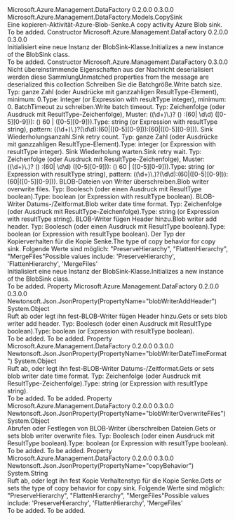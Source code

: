 <Type Name="BlobSink" FullName="Microsoft.Azure.Management.DataFactory.Models.BlobSink">
  <TypeSignature Language="C#" Value="public class BlobSink : Microsoft.Azure.Management.DataFactory.Models.CopySink" />
  <TypeSignature Language="ILAsm" Value=".class public auto ansi beforefieldinit BlobSink extends Microsoft.Azure.Management.DataFactory.Models.CopySink" />
  <TypeSignature Language="DocId" Value="T:Microsoft.Azure.Management.DataFactory.Models.BlobSink" />
  <TypeSignature Language="VB.NET" Value="Public Class BlobSink&#xA;Inherits CopySink" />
  <TypeSignature Language="F#" Value="type BlobSink = class&#xA;    inherit CopySink" />
  <AssemblyInfo>
    <AssemblyName>Microsoft.Azure.Management.DataFactory</AssemblyName>
    <AssemblyVersion>0.2.0.0</AssemblyVersion>
    <AssemblyVersion>0.3.0.0</AssemblyVersion>
  </AssemblyInfo>
  <Base>
    <BaseTypeName>Microsoft.Azure.Management.DataFactory.Models.CopySink</BaseTypeName>
  </Base>
  <Interfaces />
  <Docs>
    <summary>
            <span data-ttu-id="d4656-101">Eine kopieren-Aktivität-Azure-Blob-Senke.</span><span class="sxs-lookup"><span data-stu-id="d4656-101">A copy activity Azure Blob sink.</span></span>
            </summary>
    <remarks>To be added.</remarks>
  </Docs>
  <Members>
    <Member MemberName=".ctor">
      <MemberSignature Language="C#" Value="public BlobSink ();" />
      <MemberSignature Language="ILAsm" Value=".method public hidebysig specialname rtspecialname instance void .ctor() cil managed" />
      <MemberSignature Language="DocId" Value="M:Microsoft.Azure.Management.DataFactory.Models.BlobSink.#ctor" />
      <MemberSignature Language="VB.NET" Value="Public Sub New ()" />
      <MemberType>Constructor</MemberType>
      <AssemblyInfo>
        <AssemblyName>Microsoft.Azure.Management.DataFactory</AssemblyName>
        <AssemblyVersion>0.2.0.0</AssemblyVersion>
        <AssemblyVersion>0.3.0.0</AssemblyVersion>
      </AssemblyInfo>
      <Parameters />
      <Docs>
        <summary>
            <span data-ttu-id="d4656-102">Initialisiert eine neue Instanz der BlobSink-Klasse.</span><span class="sxs-lookup"><span data-stu-id="d4656-102">Initializes a new instance of the BlobSink class.</span></span>
            </summary>
        <remarks>To be added.</remarks>
      </Docs>
    </Member>
    <Member MemberName=".ctor">
      <MemberSignature Language="C#" Value="public BlobSink (System.Collections.Generic.IDictionary&lt;string,object&gt; additionalProperties = null, object writeBatchSize = null, object writeBatchTimeout = null, object sinkRetryCount = null, object sinkRetryWait = null, object blobWriterOverwriteFiles = null, object blobWriterDateTimeFormat = null, object blobWriterAddHeader = null, string copyBehavior = null);" />
      <MemberSignature Language="ILAsm" Value=".method public hidebysig specialname rtspecialname instance void .ctor(class System.Collections.Generic.IDictionary`2&lt;string, object&gt; additionalProperties, object writeBatchSize, object writeBatchTimeout, object sinkRetryCount, object sinkRetryWait, object blobWriterOverwriteFiles, object blobWriterDateTimeFormat, object blobWriterAddHeader, string copyBehavior) cil managed" />
      <MemberSignature Language="DocId" Value="M:Microsoft.Azure.Management.DataFactory.Models.BlobSink.#ctor(System.Collections.Generic.IDictionary{System.String,System.Object},System.Object,System.Object,System.Object,System.Object,System.Object,System.Object,System.Object,System.String)" />
      <MemberSignature Language="VB.NET" Value="Public Sub New (Optional additionalProperties As IDictionary(Of String, Object) = null, Optional writeBatchSize As Object = null, Optional writeBatchTimeout As Object = null, Optional sinkRetryCount As Object = null, Optional sinkRetryWait As Object = null, Optional blobWriterOverwriteFiles As Object = null, Optional blobWriterDateTimeFormat As Object = null, Optional blobWriterAddHeader As Object = null, Optional copyBehavior As String = null)" />
      <MemberSignature Language="F#" Value="new Microsoft.Azure.Management.DataFactory.Models.BlobSink : System.Collections.Generic.IDictionary&lt;string, obj&gt; * obj * obj * obj * obj * obj * obj * obj * string -&gt; Microsoft.Azure.Management.DataFactory.Models.BlobSink" Usage="new Microsoft.Azure.Management.DataFactory.Models.BlobSink (additionalProperties, writeBatchSize, writeBatchTimeout, sinkRetryCount, sinkRetryWait, blobWriterOverwriteFiles, blobWriterDateTimeFormat, blobWriterAddHeader, copyBehavior)" />
      <MemberType>Constructor</MemberType>
      <AssemblyInfo>
        <AssemblyName>Microsoft.Azure.Management.DataFactory</AssemblyName>
        <AssemblyVersion>0.3.0.0</AssemblyVersion>
      </AssemblyInfo>
      <Parameters>
        <Parameter Name="additionalProperties" Type="System.Collections.Generic.IDictionary&lt;System.String,System.Object&gt;" />
        <Parameter Name="writeBatchSize" Type="System.Object" />
        <Parameter Name="writeBatchTimeout" Type="System.Object" />
        <Parameter Name="sinkRetryCount" Type="System.Object" />
        <Parameter Name="sinkRetryWait" Type="System.Object" />
        <Parameter Name="blobWriterOverwriteFiles" Type="System.Object" />
        <Parameter Name="blobWriterDateTimeFormat" Type="System.Object" />
        <Parameter Name="blobWriterAddHeader" Type="System.Object" />
        <Parameter Name="copyBehavior" Type="System.String" />
      </Parameters>
      <Docs>
        <param name="additionalProperties"><span data-ttu-id="d4656-103">Nicht übereinstimmende Eigenschaften aus der Nachricht deserialisiert werden diese Sammlung</span><span class="sxs-lookup"><span data-stu-id="d4656-103">Unmatched properties from the message are deserialized this collection</span></span></param>
        <param name="writeBatchSize"><span data-ttu-id="d4656-104">Schreiben Sie die Batchgröße.</span><span class="sxs-lookup"><span data-stu-id="d4656-104">Write batch size.</span></span> <span data-ttu-id="d4656-105">Typ: ganze Zahl (oder Ausdrücke mit ganzzahligen ResultType-Element), minimum: 0.</span><span class="sxs-lookup"><span data-stu-id="d4656-105">Type: integer (or Expression with resultType integer), minimum: 0.</span></span></param>
        <param name="writeBatchTimeout"><span data-ttu-id="d4656-106">BatchTimeout zu schreiben.</span><span class="sxs-lookup"><span data-stu-id="d4656-106">Write batch timeout.</span></span> <span data-ttu-id="d4656-107">Typ: Zeichenfolge (oder Ausdruck mit ResultType-Zeichenfolge), Muster: ((\d+)\.)? () :(60| \d\d) ([0-5][0-9])): () 60 | ([0-5][0-9])).</span><span class="sxs-lookup"><span data-stu-id="d4656-107">Type: string (or Expression with resultType string), pattern: ((\d+)\.)?(\d\d):(60|([0-5][0-9])):(60|([0-5][0-9])).</span></span></param>
        <param name="sinkRetryCount"><span data-ttu-id="d4656-108">Sink Wiederholungsanzahl.</span><span class="sxs-lookup"><span data-stu-id="d4656-108">Sink retry count.</span></span> <span data-ttu-id="d4656-109">Typ: ganze Zahl (oder Ausdrücke mit ganzzahligen ResultType-Element).</span><span class="sxs-lookup"><span data-stu-id="d4656-109">Type: integer (or Expression with resultType integer).</span></span></param>
        <param name="sinkRetryWait"><span data-ttu-id="d4656-110">Sink Wiederholung warten.</span><span class="sxs-lookup"><span data-stu-id="d4656-110">Sink retry wait.</span></span> <span data-ttu-id="d4656-111">Typ: Zeichenfolge (oder Ausdruck mit ResultType-Zeichenfolge), Muster: ((\d+)\.)? () :(60| \d\d) ([0-5][0-9])): () 60 | ([0-5][0-9])).</span><span class="sxs-lookup"><span data-stu-id="d4656-111">Type: string (or Expression with resultType string), pattern: ((\d+)\.)?(\d\d):(60|([0-5][0-9])):(60|([0-5][0-9])).</span></span></param>
        <param name="blobWriterOverwriteFiles"><span data-ttu-id="d4656-112">BLOB-Dateien von Writer überschreiben.</span><span class="sxs-lookup"><span data-stu-id="d4656-112">Blob writer overwrite files.</span></span>
            <span data-ttu-id="d4656-113">Typ: Boolesch (oder einen Ausdruck mit ResultType boolean).</span><span class="sxs-lookup"><span data-stu-id="d4656-113">Type: boolean (or Expression with resultType boolean).</span></span></param>
        <param name="blobWriterDateTimeFormat"><span data-ttu-id="d4656-114">BLOB-Writer Datums-/Zeitformat.</span><span class="sxs-lookup"><span data-stu-id="d4656-114">Blob writer date time format.</span></span> <span data-ttu-id="d4656-115">Typ: Zeichenfolge (oder Ausdruck mit ResultType-Zeichenfolge).</span><span class="sxs-lookup"><span data-stu-id="d4656-115">Type: string (or Expression with resultType string).</span></span></param>
        <param name="blobWriterAddHeader"><span data-ttu-id="d4656-116">BLOB-Writer fügen Header hinzu.</span><span class="sxs-lookup"><span data-stu-id="d4656-116">Blob writer add header.</span></span> <span data-ttu-id="d4656-117">Typ: Boolesch (oder einen Ausdruck mit ResultType boolean).</span><span class="sxs-lookup"><span data-stu-id="d4656-117">Type: boolean (or Expression with resultType boolean).</span></span></param>
        <param name="copyBehavior"><span data-ttu-id="d4656-118">Der Typ der Kopierverhalten für die Kopie Senke.</span><span class="sxs-lookup"><span data-stu-id="d4656-118">The type of copy behavior for copy sink.</span></span>
            <span data-ttu-id="d4656-119">Folgende Werte sind möglich: "PreserveHierarchy", "FlattenHierarchy", "MergeFiles"</span><span class="sxs-lookup"><span data-stu-id="d4656-119">Possible values include: 'PreserveHierarchy', 'FlattenHierarchy', 'MergeFiles'</span></span></param>
        <summary>
            <span data-ttu-id="d4656-120">Initialisiert eine neue Instanz der BlobSink-Klasse.</span><span class="sxs-lookup"><span data-stu-id="d4656-120">Initializes a new instance of the BlobSink class.</span></span>
            </summary>
        <remarks>To be added.</remarks>
      </Docs>
    </Member>
    <Member MemberName="BlobWriterAddHeader">
      <MemberSignature Language="C#" Value="public object BlobWriterAddHeader { get; set; }" />
      <MemberSignature Language="ILAsm" Value=".property instance object BlobWriterAddHeader" />
      <MemberSignature Language="DocId" Value="P:Microsoft.Azure.Management.DataFactory.Models.BlobSink.BlobWriterAddHeader" />
      <MemberSignature Language="VB.NET" Value="Public Property BlobWriterAddHeader As Object" />
      <MemberSignature Language="F#" Value="member this.BlobWriterAddHeader : obj with get, set" Usage="Microsoft.Azure.Management.DataFactory.Models.BlobSink.BlobWriterAddHeader" />
      <MemberType>Property</MemberType>
      <AssemblyInfo>
        <AssemblyName>Microsoft.Azure.Management.DataFactory</AssemblyName>
        <AssemblyVersion>0.2.0.0</AssemblyVersion>
        <AssemblyVersion>0.3.0.0</AssemblyVersion>
      </AssemblyInfo>
      <Attributes>
        <Attribute>
          <AttributeName>Newtonsoft.Json.JsonProperty(PropertyName="blobWriterAddHeader")</AttributeName>
        </Attribute>
      </Attributes>
      <ReturnValue>
        <ReturnType>System.Object</ReturnType>
      </ReturnValue>
      <Docs>
        <summary>
            <span data-ttu-id="d4656-121">Ruft ab oder legt ihn fest-BLOB-Writer fügen Header hinzu.</span><span class="sxs-lookup"><span data-stu-id="d4656-121">Gets or sets blob writer add header.</span></span> <span data-ttu-id="d4656-122">Typ: Boolesch (oder einen Ausdruck mit ResultType boolean).</span><span class="sxs-lookup"><span data-stu-id="d4656-122">Type: boolean (or Expression with resultType boolean).</span></span>
            </summary>
        <value>To be added.</value>
        <remarks>To be added.</remarks>
      </Docs>
    </Member>
    <Member MemberName="BlobWriterDateTimeFormat">
      <MemberSignature Language="C#" Value="public object BlobWriterDateTimeFormat { get; set; }" />
      <MemberSignature Language="ILAsm" Value=".property instance object BlobWriterDateTimeFormat" />
      <MemberSignature Language="DocId" Value="P:Microsoft.Azure.Management.DataFactory.Models.BlobSink.BlobWriterDateTimeFormat" />
      <MemberSignature Language="VB.NET" Value="Public Property BlobWriterDateTimeFormat As Object" />
      <MemberSignature Language="F#" Value="member this.BlobWriterDateTimeFormat : obj with get, set" Usage="Microsoft.Azure.Management.DataFactory.Models.BlobSink.BlobWriterDateTimeFormat" />
      <MemberType>Property</MemberType>
      <AssemblyInfo>
        <AssemblyName>Microsoft.Azure.Management.DataFactory</AssemblyName>
        <AssemblyVersion>0.2.0.0</AssemblyVersion>
        <AssemblyVersion>0.3.0.0</AssemblyVersion>
      </AssemblyInfo>
      <Attributes>
        <Attribute>
          <AttributeName>Newtonsoft.Json.JsonProperty(PropertyName="blobWriterDateTimeFormat")</AttributeName>
        </Attribute>
      </Attributes>
      <ReturnValue>
        <ReturnType>System.Object</ReturnType>
      </ReturnValue>
      <Docs>
        <summary>
            <span data-ttu-id="d4656-123">Ruft ab, oder legt ihn fest-BLOB-Writer Datums-/Zeitformat.</span><span class="sxs-lookup"><span data-stu-id="d4656-123">Gets or sets blob writer date time format.</span></span> <span data-ttu-id="d4656-124">Typ: Zeichenfolge (oder Ausdruck mit ResultType-Zeichenfolge).</span><span class="sxs-lookup"><span data-stu-id="d4656-124">Type: string (or Expression with resultType string).</span></span>
            </summary>
        <value>To be added.</value>
        <remarks>To be added.</remarks>
      </Docs>
    </Member>
    <Member MemberName="BlobWriterOverwriteFiles">
      <MemberSignature Language="C#" Value="public object BlobWriterOverwriteFiles { get; set; }" />
      <MemberSignature Language="ILAsm" Value=".property instance object BlobWriterOverwriteFiles" />
      <MemberSignature Language="DocId" Value="P:Microsoft.Azure.Management.DataFactory.Models.BlobSink.BlobWriterOverwriteFiles" />
      <MemberSignature Language="VB.NET" Value="Public Property BlobWriterOverwriteFiles As Object" />
      <MemberSignature Language="F#" Value="member this.BlobWriterOverwriteFiles : obj with get, set" Usage="Microsoft.Azure.Management.DataFactory.Models.BlobSink.BlobWriterOverwriteFiles" />
      <MemberType>Property</MemberType>
      <AssemblyInfo>
        <AssemblyName>Microsoft.Azure.Management.DataFactory</AssemblyName>
        <AssemblyVersion>0.2.0.0</AssemblyVersion>
        <AssemblyVersion>0.3.0.0</AssemblyVersion>
      </AssemblyInfo>
      <Attributes>
        <Attribute>
          <AttributeName>Newtonsoft.Json.JsonProperty(PropertyName="blobWriterOverwriteFiles")</AttributeName>
        </Attribute>
      </Attributes>
      <ReturnValue>
        <ReturnType>System.Object</ReturnType>
      </ReturnValue>
      <Docs>
        <summary>
            <span data-ttu-id="d4656-125">Abrufen oder Festlegen von BLOB-Writer überschreiben Dateien.</span><span class="sxs-lookup"><span data-stu-id="d4656-125">Gets or sets blob writer overwrite files.</span></span> <span data-ttu-id="d4656-126">Typ: Boolesch (oder einen Ausdruck mit ResultType boolean).</span><span class="sxs-lookup"><span data-stu-id="d4656-126">Type: boolean (or Expression with resultType boolean).</span></span>
            </summary>
        <value>To be added.</value>
        <remarks>To be added.</remarks>
      </Docs>
    </Member>
    <Member MemberName="CopyBehavior">
      <MemberSignature Language="C#" Value="public string CopyBehavior { get; set; }" />
      <MemberSignature Language="ILAsm" Value=".property instance string CopyBehavior" />
      <MemberSignature Language="DocId" Value="P:Microsoft.Azure.Management.DataFactory.Models.BlobSink.CopyBehavior" />
      <MemberSignature Language="VB.NET" Value="Public Property CopyBehavior As String" />
      <MemberSignature Language="F#" Value="member this.CopyBehavior : string with get, set" Usage="Microsoft.Azure.Management.DataFactory.Models.BlobSink.CopyBehavior" />
      <MemberType>Property</MemberType>
      <AssemblyInfo>
        <AssemblyName>Microsoft.Azure.Management.DataFactory</AssemblyName>
        <AssemblyVersion>0.2.0.0</AssemblyVersion>
        <AssemblyVersion>0.3.0.0</AssemblyVersion>
      </AssemblyInfo>
      <Attributes>
        <Attribute>
          <AttributeName>Newtonsoft.Json.JsonProperty(PropertyName="copyBehavior")</AttributeName>
        </Attribute>
      </Attributes>
      <ReturnValue>
        <ReturnType>System.String</ReturnType>
      </ReturnValue>
      <Docs>
        <summary>
            <span data-ttu-id="d4656-127">Ruft ab, oder legt ihn fest Kopie Verhaltenstyp für die Kopie Senke.</span><span class="sxs-lookup"><span data-stu-id="d4656-127">Gets or sets the type of copy behavior for copy sink.</span></span> <span data-ttu-id="d4656-128">Folgende Werte sind möglich: "PreserveHierarchy", "FlattenHierarchy", "MergeFiles"</span><span class="sxs-lookup"><span data-stu-id="d4656-128">Possible values include: 'PreserveHierarchy', 'FlattenHierarchy', 'MergeFiles'</span></span>
            </summary>
        <value>To be added.</value>
        <remarks>To be added.</remarks>
      </Docs>
    </Member>
  </Members>
</Type>